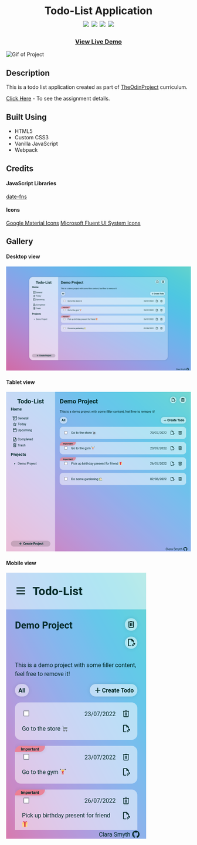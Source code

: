 <div  align=center>
	<h1>Todo-List Application
	<br>
		<img src="https://img.shields.io/static/v1?label=&message=HTML&color=E34F26&style=for-the-badge&logo=HTML5&logoColor=white&logoWidth=&labelColor=&link=">
		<img src="https://img.shields.io/static/v1?label=&message=CSS&color=1572B6&style=for-the-badge&logo=CSS3&logoColor=white&logoWidth=&labelColor=&link=">
		<img src="https://img.shields.io/static/v1?label=&message=Javascript&color=F7DF1E&style=for-the-badge&logo=Javascript&logoColor=black&logoWidth=&labelColor=&link=">
		<img src="https://img.shields.io/static/v1?label=&message=Webpack&color=8DD6F9&style=for-the-badge&logo=webpack&logoColor=black&logoWidth=&labelColor=&link=">
		<br>
	</h1>
	<h3><b><a href="https://clarasmyth.github.io/todo-list/">View Live Demo</a></b></h3>
</div>

![Gif of Project](./readme-assets/Todo-List.gif)

## Description

This is a todo list application created as part of [TheOdinProject](https://www.theodinproject.com) curriculum.

[Click Here](https://www.theodinproject.com/lessons/node-path-javascript-todo-list) - To see the assignment details.

## Built Using

-   HTML5
-   Custom CSS3
-   Vanilla JavaScript
-   Webpack

## Credits

#### JavaScript Libraries

[date-fns](https://date-fns.org/)

#### Icons

[Google Material Icons](https://fonts.google.com/icons?icon.set=Material+Icons)
[Microsoft Fluent UI System Icons](https://github.com/microsoft/fluentui-system-icons)

## Gallery

#### Desktop view

![Image of Project](./readme-assets/Desktop.png)

#### Tablet view

![Image of Project](./readme-assets/Tablet.png)

#### Mobile view

![Image of Project](./readme-assets/Mobile.png)
